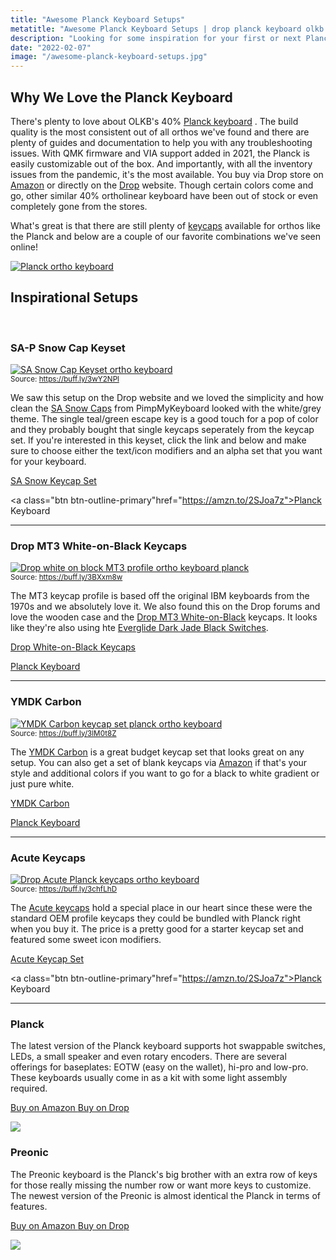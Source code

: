 ```yaml
---
title: "Awesome Planck Keyboard Setups"
metatitle: "Awesome Planck Keyboard Setups | drop planck keyboard olkb 40 keyboard ortholinear keyboard"
description: "Looking for some inspiration for your first or next Planck keyboard setup? Check out our picks of beautiful ortholinear keyboards to get inspriation from."
date: "2022-02-07"
image: "/awesome-planck-keyboard-setups.jpg"
---
```


<div class="row align-items-center"><div class="col-lg-7">

## Why We Love the Planck Keyboard

There's plenty to love about OLKB's 40% [Planck keyboard](/olkb) . The build quality is the most consistent out of all orthos we've found and there are plenty of guides and documentation to help you with any troubleshooting issues. With QMK firmware and VIA support added in 2021, the Planck is easily customizable out of the box. And importantly, with all the inventory issues from the pandemic, it's the most available. You buy via Drop store on [Amazon](https://amzn.to/333pMu0) or directly on the [Drop](https://drop.com/buy/preonic-mechanical-keyboard?utm_source=linkshare&referer=T93XGG) website. Though certain colors come and go, other similar 40% ortholinear keyboard have been out of stock or even completely gone from the stores.

What's great is that there are still plenty of [keycaps](/keycaps) available for orthos like the Planck and below are a couple of our favorite combinations we've seen online!

</div>
<div class="col-lg-5">

<a href="https://amzn.to/333pMu0">
<img src="/planck-2.jpg" class="img-fluid" alt="Planck ortho keyboard ">
</a>
</div>
</div>

## Inspirational Setups

<br/>

<div class="row align-items-center"><div class="col-lg-7">

### SA-P Snow Cap Keyset

<a href="https://pimpmykeyboard.com/sa-p-snow-cap-keyset-original/?afmc=5w&utm_campaign=5w&utm_source=leaddyno&utm_medium=affiliate"><img src="/blog/sa-snowcaps-planck.jpg" class="img-fluid" alt="SA Snow Cap Keyset ortho keyboard"></a><br/>
<small>Source: <a href="https://buff.ly/3wY2NPl">https://buff.ly/3wY2NPl</a></small>

</div>
<div class="col-lg-5">

We saw this setup on the Drop website and we loved the simplicity and how clean the [SA Snow Caps]() from PimpMyKeyboard looked with the white/grey theme. The single teal/green escape key is a good touch for a pop of color and they probably bought that single keycaps seperately from the keycap set. If you're interested in this keyset, click the link and below and make sure to choose either the text/icon modifiers and an alpha set that you want for your keyboard.

<a href="https://pimpmykeyboard.com/sa-p-snow-cap-keyset-original/?afmc=5w&utm_campaign=5w&utm_source=leaddyno&utm_medium=affiliate" class="btn btn-primary">SA Snow Keycap Set</a>

<a class="btn btn-outline-primary"href="https://amzn.to/2SJoa7z">Planck Keyboard</a>

</div>
</div>

---

<div class="row align-items-center"><div class="col-lg-7">

### Drop MT3 White-on-Black Keycaps

<a href="https://amzn.to/3BzUg69"><img src="/blog/drop-mt3-wob-planck.jpg" class="img-fluid" alt="Drop white on block MT3 profile ortho keyboard planck"></a><br/>
<small>Source: <a href="https://buff.ly/3BXxm8w">https://buff.ly/3BXxm8w</a></small>

</div>
<div class="col-lg-5">

The MT3 keycap profile is based off the original IBM keyboards from the 1970s and we absolutely love it. We also found this on the Drop forums and love the wooden case and the [Drop MT3 White-on-Black](https://amzn.to/3BzUg69) keycaps. It looks like they're also using hte [Everglide Dark Jade Black Switches](https://amzn.to/35RJHAR).

<a href="https://amzn.to/3BzUg69" class="btn btn-primary">Drop White-on-Black Keycaps</a>

<a class="btn btn-outline-primary" href="https://amzn.to/2SJoa7z">Planck Keyboard</a>

</div>
</div>

---

<div class="row align-items-center"><div class="col-lg-7">

### YMDK Carbon

<a href="https://amzn.to/3DEKmCd"><img src="/blog/ymdk-carbon-planck.jpg" class="img-fluid" alt="YMDK Carbon keycap set planck ortho keyboard"></a><br/>
<small>Source: <a href="https://buff.ly/3lM0t8Z">https://buff.ly/3lM0t8Z</a></small>

</div>
<div class="col-lg-5">

The [YMDK Carbon](https://amzn.to/3DEKmCd) is a great budget keycap set that looks great on any setup. You can also get a set of blank keycaps via [Amazon](https://amzn.to/3DEKmCd) if that's your style and additional colors if you want to go for a black to white gradient or just pure white.

<a href="https://amzn.to/3DEKmCd" class="btn btn-primary">YMDK Carbon</a>

<a class="btn btn-outline-primary" href="https://amzn.to/2SJoa7z">Planck Keyboard</a>

</div>
</div>

---

<div class="row align-items-center"><div class="col-lg-7">

### Acute Keycaps

<a href="https://amzn.to/3rzSVKH"><img src="/blog/drop-acute-planck.jpg" class="img-fluid" alt="Drop Acute Planck keycaps ortho keyboard"></a><br/>
<small>Source: <a href="https://buff.ly/3chfLhD">https://buff.ly/3chfLhD</a></small>

</div>
<div class="col-lg-5">

The [Acute keycaps](https://amzn.to/3rzSVKH) hold a special place in our heart since these were the standard OEM profile keycaps they could be bundled with Planck right when you buy it. The price is a pretty good for a starter keycap set and featured some sweet icon modifiers.

<a href="https://amzn.to/3rzSVKH" class="btn btn-primary">Acute Keycap Set</a>

<a class="btn btn-outline-primary"href="https://amzn.to/2SJoa7z">Planck Keyboard</a>

</div></div>

---

<div class="row mt-5">
<div class="col-lg-6">

### Planck

The latest version of the Planck keyboard supports hot swappable switches, LEDs, a small speaker and even rotary encoders. There are several offerings for baseplates: EOTW (easy on the wallet), hi-pro and low-pro. These keyboards usually come in as a kit with some light assembly required.

<a class="btn btn-primary mr-2" href="https://amzn.to/333pMu0">
    Buy on Amazon
</a>

<a class="btn btn-secondary mr-2" href="https://drop.com/buy/planck-mechanical-keyboard?utm_source=linkshare&referer=T93XGG">
    Buy on Drop
</a>

<a href="https://www.amazon.com/dp/B08LX7ZXS4?&linkCode=li3&tag=tryorthokey06-20&linkId=0b7b9faf09aac73db64f301ec3da89ce&language=en_US&ref_=as_li_ss_il" target="_blank"><img border="0" src="//ws-na.amazon-adsystem.com/widgets/q?_encoding=UTF8&ASIN=B08LX7ZXS4&Format=_SL250_&ID=AsinImage&MarketPlace=US&ServiceVersion=20070822&WS=1&tag=tryorthokey06-20&language=en_US" ></a><img src="https://ir-na.amazon-adsystem.com/e/ir?t=tryorthokey06-20&language=en_US&l=li3&o=1&a=B08LX7ZXS4" width="1" height="1" border="0" alt="" style="border:none !important; margin:0px !important;" />

</div>
<div class="col-lg-6">

### Preonic

The Preonic keyboard is the Planck's big brother with an extra row of keys for those really missing the number row or want more keys to customize. The newest version of the Preonic is almost identical the Planck in terms of features.

<a class="btn btn-primary mr-2" href="https://amzn.to/3xzTDbF">
    Buy on Amazon
</a>

<a class="btn btn-secondary mr-2" href="https://drop.com/buy/preonic-mechanical-keyboard?utm_source=linkshare&referer=T93XGG">
    Buy on Drop
</a>

<a href="https://www.amazon.com/dp/B08L3WKZ73?&linkCode=li3&tag=tryorthokey06-20&linkId=6af0b7506a61073b0723facda319622d&language=en_US&ref_=as_li_ss_il" target="_blank"><img border="0" src="//ws-na.amazon-adsystem.com/widgets/q?_encoding=UTF8&ASIN=B08L3WKZ73&Format=_SL250_&ID=AsinImage&MarketPlace=US&ServiceVersion=20070822&WS=1&tag=tryorthokey06-20&language=en_US" ></a><img src="https://ir-na.amazon-adsystem.com/e/ir?t=tryorthokey06-20&language=en_US&l=li3&o=1&a=B08L3WKZ73" width="1" height="1" border="0" alt="" style="border:none !important; margin:0px !important;" />

</div>
</div>
